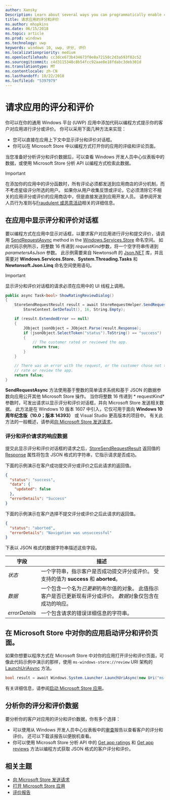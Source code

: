 ```yaml
---
author: Xansky
Description: Learn about several ways you can programmatically enable customers to rate and review your app.
title: 请求应用的评分和评价
ms.author: mhopkins
ms.date: 06/15/2018
ms.topic: article
ms.prod: windows
ms.technology: uwp
keywords: windows 10, uwp, 评分, 评价
ms.localizationpriority: medium
ms.openlocfilehash: cc3dce673b434673f0e8a72158c2d3a593f02c52
ms.sourcegitcommit: c4d3115348c8b54fcc92aae8e18fdabc3deb301d
ms.translationtype: MT
ms.contentlocale: zh-CN
ms.lasthandoff: 10/22/2018
ms.locfileid: "5397979"
---
```

# <a name="request-ratings-and-reviews-for-your-app"></a>请求应用的评分和评价

你可以在你的通用 Windows 平台 (UWP) 应用中添加代码以编程方式提示你的客户对应用进行评分或评价。 你可以采用下面几种方法来实现：
* 您可以直接在应用上下文中显示评分和评价对话框。
* 你可以在 Microsoft Store 中以编程方式打开你的应用的评级和评论页面。

当您准备好分析评分和评价数据后，可以查看 Windows 开发人员中心仪表板中的数据，或使用 Microsoft Store 分析 API 以编程方式检索此数据。

> [!IMPORTANT]
> 在添加你的应用中的评分函数时，所有评论必须都发送到应用商店的评分机制，而不考虑星级评分所选的用户。 如果你从用户收集反馈或评论，它必须清除它不相关的应用评分或评价的应用商店中，但是直接发送到应用开发人员。 请参阅开发人员行为准则与[Fraudulent 或恶意活动](https://docs.microsoft.com/legal/windows/agreements/store-developer-code-of-conduct#3-fraudulent-or-dishonest-activities)相关的详细信息。

## <a name="show-a-rating-and-review-dialog-in-your-app"></a>在应用中显示评分和评价对话框

要以编程方式在应用中显示对话框，以要求客户对应用进行评分和提交评价，请调用 [SendRequestAsync](https://docs.microsoft.com/uwp/api/windows.services.store.storerequesthelper.sendrequestasync) method in the [Windows.Services.Store](https://docs.microsoft.com/uwp/api/windows.services.store) 命名空间。 如此代码示例所示，将整数 16 传递到 *requestKind*参数，将一个空字符串传递到 *parametersAsJson* 参数。 此示例需要来自 Newtonsoft 的 [Json.NET](http://www.newtonsoft.com/json) 库，并且需要对 **Windows.Services.Store**、**System.Threading.Tasks** 和 **Newtonsoft.Json.Linq** 命名空间使用语句。

> [!IMPORTANT]
> 显示评分和评价对话框的请求必须在应用中的 UI 线程上调用。

```csharp
public async Task<bool> ShowRatingReviewDialog()
{
    StoreSendRequestResult result = await StoreRequestHelper.SendRequestAsync(
        StoreContext.GetDefault(), 16, String.Empty);

    if (result.ExtendedError == null)
    {
        JObject jsonObject = JObject.Parse(result.Response);
        if (jsonObject.SelectToken("status").ToString() == "success")
        {
            // The customer rated or reviewed the app.
            return true;
        }
    }

    // There was an error with the request, or the customer chose not to
    // rate or review the app.
    return false;
}
```

**SendRequestAsync** 方法使用基于整数的简单请求系统和基于 JSON 的数据参数向应用公开其他 Microsoft Store 操作。 当你将整数 16 传递到 * requestKind*参数时，可发出请求以显示评分和评价对话框，并向 Microsoft Store 发送相关数据。 此方法是在 Windows 10 版本 1607 中引入，它仅可用于面向 **Windows 10 周年纪念版（10.0；版本 14393）** 或 Visual Studio 更高版本的项目中。 有关此方法的一般概述，请参阅[向 Microsoft Store 发送请求](send-requests-to-the-store.md)。

### <a name="response-data-for-the-rating-and-review-request"></a>评分和评价请求的响应数据

提交此显示评分和评价对话框的请求之后，[StoreSendRequestResult](https://docs.microsoft.com/uwp/api/windows.services.store.storesendrequestresult)  返回值的 [Response](https://docs.microsoft.com/uwp/api/windows.services.store.storesendrequestresult.Response) 属性将包含 JSON 格式的字符串，它指示请求是否成功。

下面的示例演示在客户成功提交评分或评价之后此请求的返回值。

```json
{ 
  "status": "success", 
  "data": {
    "updated": false
  },
  "errorDetails": "Success"
}
```

下面的示例演示在客户选择不提交评分或评价之后此请求的返回值。

```json
{ 
  "status": "aborted", 
  "errorDetails": "Navigation was unsuccessful"
}
```

下表以 JSON 格式的数据字符串描述这些字段。

|  字段  |  描述  |
|----------------------|---------------|
|  *状态*                   |  一个字符串，指示客户是否成功提交评分或评价。 受支持的值为 **success** 和 **aborted**。   |
|  *数据*                   |  一个包含一个名为*已更新*的布尔值的对象。 此值指示客户是否已更新现有评分或评价。 *数据*对象仅包含在成功的响应。   |
|  *errorDetails*                   |  一个包含请求的错误详细信息的字符串。 |

## <a name="launch-the-rating-and-review-page-for-your-app-in-the-store"></a>在 Microsoft Store 中对你的应用启动评分和评价页面。

如果你想要以程序方式在 Microsoft Store 中对你的应用打开评分和评价页面，可像此代码示例中演示的那样，使用 ```ms-windows-store://review``` URI 架构的 [LaunchUriAsync](https://docs.microsoft.com/uwp/api/windows.system.launcher.launchuriasync) 方法。

```csharp
bool result = await Windows.System.Launcher.LaunchUriAsync(new Uri("ms-windows-store://review/?ProductId=9WZDNCRFHVJL"));
```

有关详细信息，请参阅[启动 Microsoft Store 应用](../launch-resume/launch-store-app.md)。

## <a name="analyze-your-ratings-and-reviews-data"></a>分析你的评分和评价数据

要分析你的客户对应用的评分和评价数据，你有多个选择：
* 可以使用从 Windows 开发人员中心仪表板中的[审查](../publish/reviews-report.md)报告以查看客户的评分和评价。 还可以下载该报告以便脱机查看。
* 你可以使用 Microsoft Store 分析 API 中的 [Get app ratings](get-app-ratings.md) 和 [Get app reviews](get-app-reviews.md) 方法以编程方式获取 JSON 格式的客户评分和评价。

## <a name="related-topics"></a>相关主题

* [向 Microsoft Store 发送请求](send-requests-to-the-store.md)
* [打开 Microsoft Store 应用](../launch-resume/launch-store-app.md)
* [评价报告](../publish/reviews-report.md)
